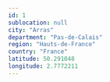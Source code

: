 ```yaml
---
id: 1
sublocation: null
city: "Arras"
department: "Pas-de-Calais"
region: "Hauts-de-France"
country: "France"
latitude: 50.291048
longitude: 2.7772211
---
```


